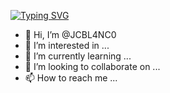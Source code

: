 [![Typing SVG](https://readme-typing-svg.demolab.com?font=Fira+Code&duration=3000&pause=1000&color=24F700&width=435&lines=Hi%2C+there+👋;I'm+Juan+Carlos)](https://git.io/typing-svg)


- 👋 Hi, I’m @JCBL4NC0
- 👀 I’m interested in ...
- 🌱 I’m currently learning ...
- 💞️ I’m looking to collaborate on ...
- 📫 How to reach me ...

<!---
JCBL4NC0/JCBL4NC0 is a ✨ special ✨ repository because its `README.md` (this file) appears on your GitHub profile.
You can click the Preview link to take a look at your changes.
--->
